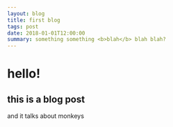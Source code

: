 ```yaml
---
layout: blog
title: first blog
tags: post
date: 2018-01-01T12:00:00
summary: something something <b>blah</b> blah blah?
---
```


# hello!

## this is a blog post

and it talks about monkeys

